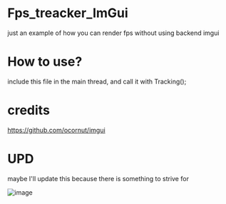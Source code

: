 # Fps_treacker_ImGui
just an example of how you can render fps without using backend imgui
# How to use?

include this file in the main thread, and call it with Tracking();

# credits 


https://github.com/ocornut/imgui


# UPD
maybe I'll update this because there is something to strive for



![image](https://github.com/LIBBBhhh/Fps_treacker_ImGui/assets/131472646/3c3c9baa-43e0-46e5-b241-2a506b31ad46)



